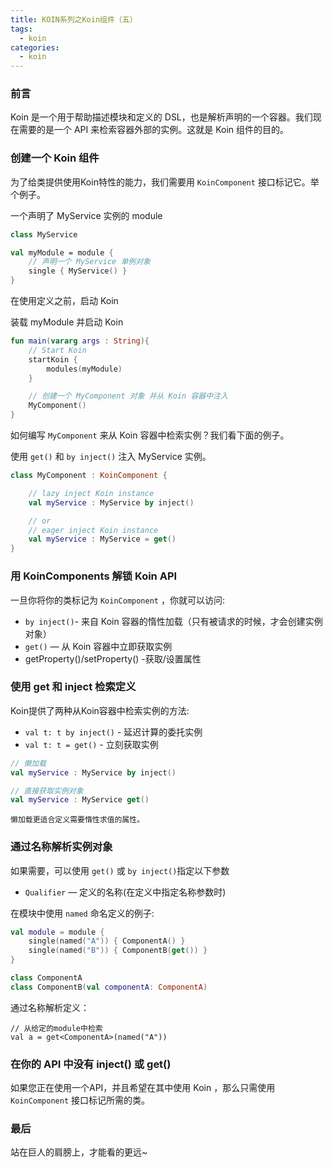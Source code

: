 ```yaml
---
title: KOIN系列之Koin组件（五）
tags:
  - koin
categories:
  - koin
---
```


### 前言

Koin 是一个用于帮助描述模块和定义的 DSL，也是解析声明的一个容器。我们现在需要的是一个 API 来检索容器外部的实例。这就是 Koin 组件的目的。

### 创建一个 Koin 组件

为了给类提供使用Koin特性的能力，我们需要用 `KoinComponent` 接口标记它。举个例子。

一个声明了 MyService 实例的 module

```kotlin
class MyService

val myModule = module {
    // 声明一个 MyService 单例对象
    single { MyService() }
}
```

在使用定义之前，启动 Koin

装载 myModule 并启动 Koin

```kotlin
fun main(vararg args : String){
    // Start Koin
    startKoin {
        modules(myModule)
    }

    // 创建一个 MyComponent 对象 并从 Koin 容器中注入
    MyComponent()
}
```

如何编写 `MyComponent` 来从 Koin 容器中检索实例？我们看下面的例子。

使用 `get()` 和 `by inject()` 注入 MyService 实例。

```kotlin
class MyComponent : KoinComponent {

    // lazy inject Koin instance
    val myService : MyService by inject()

    // or
    // eager inject Koin instance
    val myService : MyService = get()
}
```

### 用 KoinComponents 解锁 Koin API

一旦你将你的类标记为 `KoinComponent` ，你就可以访问:

- `by inject()`- 来自 Koin 容器的惰性加载（只有被请求的时候，才会创建实例对象）
- `get()` — 从 Koin 容器中立即获取实例
- getProperty()/setProperty() -获取/设置属性

### 使用 get 和 inject 检索定义

Koin提供了两种从Koin容器中检索实例的方法:

- `val t: t by inject()` - 延迟计算的委托实例
- `val t: t = get()`  - 立刻获取实例

```kotlin
// 懒加载
val myService : MyService by inject()

// 直接获取实例对象
val myService : MyService get()
```

`懒加载更适合定义需要惰性求值的属性。`

### 通过名称解析实例对象

如果需要，可以使用 `get()` 或 `by inject()`指定以下参数

- `Qualifier` — 定义的名称(在定义中指定名称参数时)

在模块中使用 `named` 命名定义的例子:

```kotlin
val module = module {
    single(named("A")) { ComponentA() }
    single(named("B")) { ComponentB(get()) }
}

class ComponentA
class ComponentB(val componentA: ComponentA)
```

通过名称解析定义：

```kotiln
// 从给定的module中检索
val a = get<ComponentA>(named("A"))
```

### 在你的 API 中没有 inject() 或 get()

如果您正在使用一个API，并且希望在其中使用 Koin ，那么只需使用 `KoinComponent` 接口标记所需的类。

### 最后

站在巨人的肩膀上，才能看的更远~
